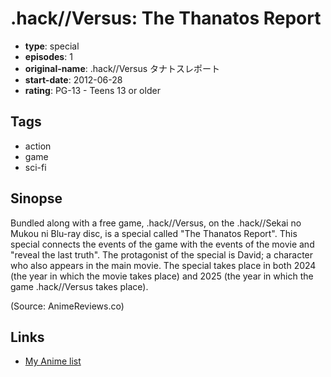 # .hack//Versus: The Thanatos Report

-   **type**: special
-   **episodes**: 1
-   **original-name**: .hack//Versus タナトスレポート
-   **start-date**: 2012-06-28
-   **rating**: PG-13 - Teens 13 or older

## Tags

-   action
-   game
-   sci-fi

## Sinopse

Bundled along with a free game, .hack//Versus, on the .hack//Sekai no Mukou ni Blu-ray disc, is a special called "The Thanatos Report". This special connects the events of the game with the events of the movie and "reveal the last truth". The protagonist of the special is David; a character who also appears in the main movie. The special takes place in both 2024 (the year in which the movie takes place) and 2025 (the year in which the game .hack//Versus takes place). 

(Source: AnimeReviews.co) 

## Links

-   [My Anime list](https://myanimelist.net/anime/15219/hack__Versus__The_Thanatos_Report)
